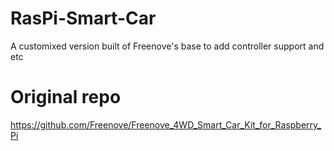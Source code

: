 # RasPi-Smart-Car
A customixed version built of Freenove's base to add controller support and etc

# Original repo
https://github.com/Freenove/Freenove_4WD_Smart_Car_Kit_for_Raspberry_Pi
